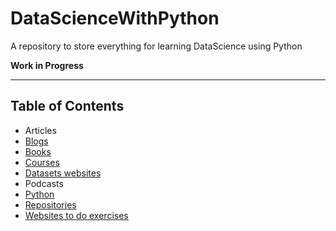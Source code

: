 # DataScienceWithPython
A repository to store everything for learning DataScience using Python

**Work in Progress**
***
## Table of Contents
* Articles
* [Blogs](BLOGS.md)
* [Books](BOOKS.md)
* [Courses](COURSES.md)
* [Datasets websites](DATASETS.md)
* Podcasts
* [Python](PYTHON.md)
* [Repositories](Repositories.md)
* [Websites to do exercises](CHALLENGES.md)
